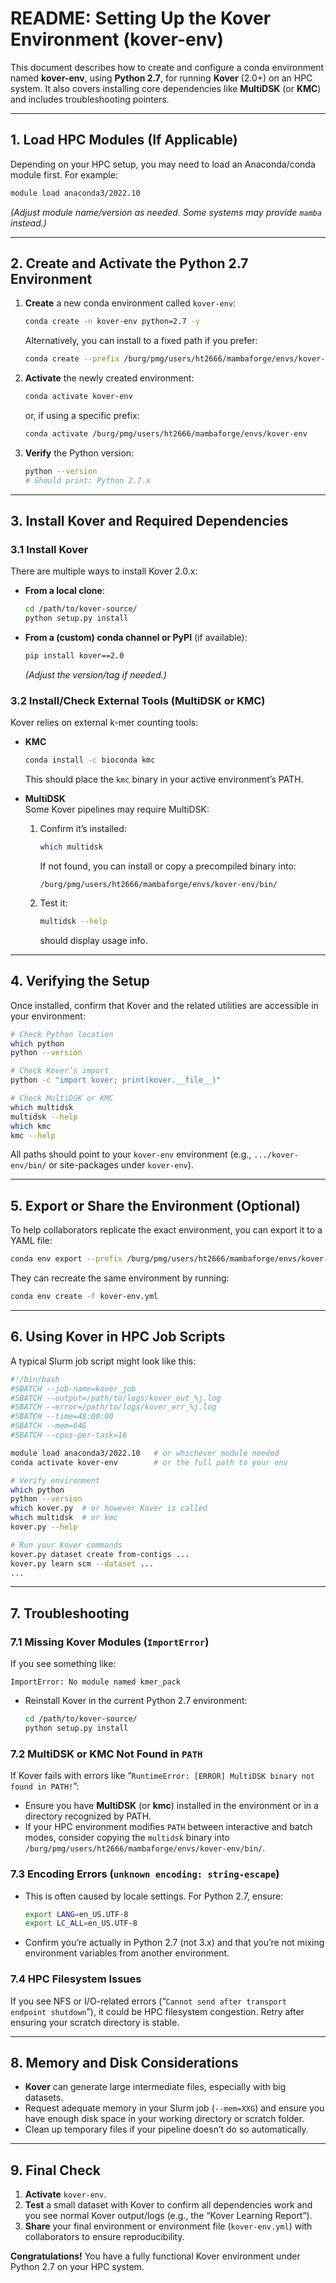 
# README: Setting Up the Kover Environment (kover-env)

This document describes how to create and configure a conda environment named **kover-env**, using **Python 2.7**, for running **Kover** (2.0+) on an HPC system. It also covers installing core dependencies like **MultiDSK** (or **KMC**) and includes troubleshooting pointers.

---

## 1. Load HPC Modules (If Applicable)

Depending on your HPC setup, you may need to load an Anaconda/conda module first. For example:
```bash
module load anaconda3/2022.10
```
*(Adjust module name/version as needed. Some systems may provide `mamba` instead.)*

---

## 2. Create and Activate the Python 2.7 Environment

1. **Create** a new conda environment called `kover-env`:
   ```bash
   conda create -n kover-env python=2.7 -y
   ```
   Alternatively, you can install to a fixed path if you prefer:
   ```bash
   conda create --prefix /burg/pmg/users/ht2666/mambaforge/envs/kover-env python=2.7 -y
   ```

2. **Activate** the newly created environment:
   ```bash
   conda activate kover-env
   ```
   or, if using a specific prefix:
   ```bash
   conda activate /burg/pmg/users/ht2666/mambaforge/envs/kover-env
   ```

3. **Verify** the Python version:
   ```bash
   python --version
   # Should print: Python 2.7.x
   ```

---

## 3. Install Kover and Required Dependencies

### 3.1 Install Kover

There are multiple ways to install Kover 2.0.x:

- **From a local clone**:  
  ```bash
  cd /path/to/kover-source/
  python setup.py install
  ```
- **From a (custom) conda channel or PyPI** (if available):  
  ```bash
  pip install kover==2.0
  ```
  *(Adjust the version/tag if needed.)*

### 3.2 Install/Check External Tools (MultiDSK or KMC)

Kover relies on external k-mer counting tools:

- **KMC**  
  ```bash
  conda install -c bioconda kmc
  ```
  This should place the `kmc` binary in your active environment’s PATH.

- **MultiDSK**  
  Some Kover pipelines may require MultiDSK:
  1. Confirm it’s installed:
     ```bash
     which multidsk
     ```
     If not found, you can install or copy a precompiled binary into:
     ```
     /burg/pmg/users/ht2666/mambaforge/envs/kover-env/bin/
     ```
  2. Test it:
     ```bash
     multidsk --help
     ```
     should display usage info.

---

## 4. Verifying the Setup

Once installed, confirm that Kover and the related utilities are accessible in your environment:

```bash
# Check Python location
which python
python --version

# Check Kover’s import
python -c "import kover; print(kover.__file__)"

# Check MultiDSK or KMC
which multidsk
multidsk --help
which kmc
kmc --help
```

All paths should point to your `kover-env` environment (e.g., `.../kover-env/bin/` or site-packages under `kover-env`).

---

## 5. Export or Share the Environment (Optional)

To help collaborators replicate the exact environment, you can export it to a YAML file:

```bash
conda env export --prefix /burg/pmg/users/ht2666/mambaforge/envs/kover-env > kover-env.yml
```
They can recreate the same environment by running:
```bash
conda env create -f kover-env.yml
```

---

## 6. Using Kover in HPC Job Scripts

A typical Slurm job script might look like this:

```bash
#!/bin/bash
#SBATCH --job-name=kover_job
#SBATCH --output=/path/to/logs/kover_out_%j.log
#SBATCH --error=/path/to/logs/kover_err_%j.log
#SBATCH --time=48:00:00
#SBATCH --mem=64G
#SBATCH --cpus-per-task=16

module load anaconda3/2022.10   # or whichever module needed
conda activate kover-env        # or the full path to your env

# Verify environment
which python
python --version
which kover.py  # or however Kover is called
which multidsk  # or kmc
kover.py --help

# Run your Kover commands
kover.py dataset create from-contigs ...
kover.py learn scm --dataset ...
...
```

---

## 7. Troubleshooting

### 7.1 Missing Kover Modules (`ImportError`)

If you see something like:
```
ImportError: No module named kmer_pack
```
- Reinstall Kover in the current Python 2.7 environment:
  ```bash
  cd /path/to/kover-source/
  python setup.py install
  ```

### 7.2 MultiDSK or KMC Not Found in `PATH`

If Kover fails with errors like “`RuntimeError: [ERROR] MultiDSK binary not found in PATH!`”:
- Ensure you have **MultiDSK** (or **kmc**) installed in the environment or in a directory recognized by PATH.
- If your HPC environment modifies `PATH` between interactive and batch modes, consider copying the `multidsk` binary into `/burg/pmg/users/ht2666/mambaforge/envs/kover-env/bin/`.

### 7.3 Encoding Errors (`unknown encoding: string-escape`)

- This is often caused by locale settings. For Python 2.7, ensure:
  ```bash
  export LANG=en_US.UTF-8
  export LC_ALL=en_US.UTF-8
  ```
- Confirm you’re actually in Python 2.7 (not 3.x) and that you’re not mixing environment variables from another environment.

### 7.4 HPC Filesystem Issues

If you see NFS or I/O-related errors (“`Cannot send after transport endpoint shutdown`”), it could be HPC filesystem congestion. Retry after ensuring your scratch directory is stable.

---

## 8. Memory and Disk Considerations

- **Kover** can generate large intermediate files, especially with big datasets.  
- Request adequate memory in your Slurm job (`--mem=XXG`) and ensure you have enough disk space in your working directory or scratch folder.  
- Clean up temporary files if your pipeline doesn’t do so automatically.

---

## 9. Final Check

1. **Activate** `kover-env`.
2. **Test** a small dataset with Kover to confirm all dependencies work and you see normal Kover output/logs (e.g., the “Kover Learning Report”).
3. **Share** your final environment or environment file (`kover-env.yml`) with collaborators to ensure reproducibility.

**Congratulations!** You have a fully functional Kover environment under Python 2.7 on your HPC system.

